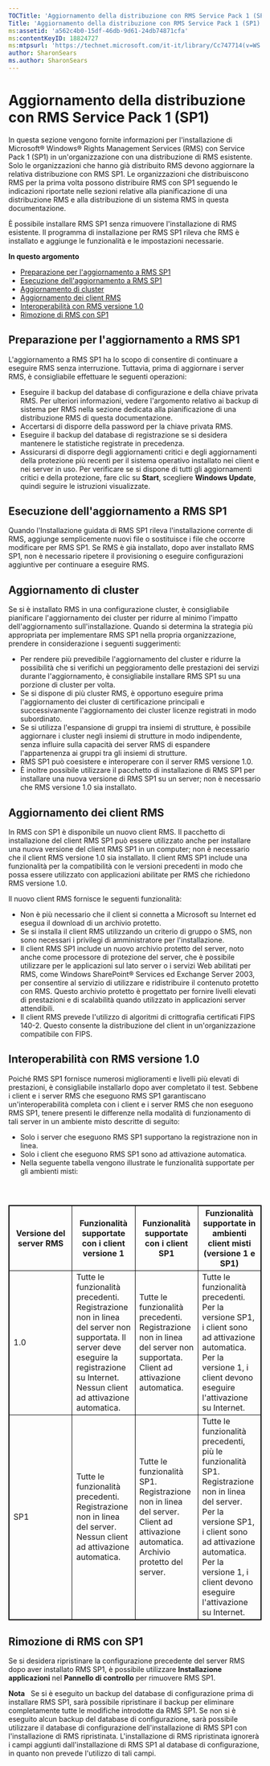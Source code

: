 ```yaml
---
TOCTitle: 'Aggiornamento della distribuzione con RMS Service Pack 1 (SP1)'
Title: 'Aggiornamento della distribuzione con RMS Service Pack 1 (SP1)'
ms:assetid: 'a562c4b0-15df-46db-9d61-24db74871cfa'
ms:contentKeyID: 18824727
ms:mtpsurl: 'https://technet.microsoft.com/it-it/library/Cc747714(v=WS.10)'
author: SharonSears
ms.author: SharonSears
---
```


Aggiornamento della distribuzione con RMS Service Pack 1 (SP1)
==============================================================

In questa sezione vengono fornite informazioni per l'installazione di Microsoft® Windows® Rights Management Services (RMS) con Service Pack 1 (SP1) in un'organizzazione con una distribuzione di RMS esistente. Solo le organizzazioni che hanno già distribuito RMS devono aggiornare la relativa distribuzione con RMS SP1. Le organizzazioni che distribuiscono RMS per la prima volta possono distribuire RMS con SP1 seguendo le indicazioni riportate nelle sezioni relative alla pianificazione di una distribuzione RMS e alla distribuzione di un sistema RMS in questa documentazione.

È possibile installare RMS SP1 senza rimuovere l'installazione di RMS esistente. Il programma di installazione per RMS SP1 rileva che RMS è installato e aggiunge le funzionalità e le impostazioni necessarie.

**In questo argomento**

-   [Preparazione per l'aggiornamento a RMS SP1](#bkmk_1)
-   [Esecuzione dell'aggiornamento a RMS SP1](#bkmk_2)
-   [Aggiornamento di cluster](#bkmk_3)
-   [Aggiornamento dei client RMS](#bkmk_4)
-   [Interoperabilità con RMS versione 1.0](#bkmk_5)
-   [Rimozione di RMS con SP1](#bkmk_6)

<span id="BKMK_1"></span>
Preparazione per l'aggiornamento a RMS SP1
------------------------------------------

L'aggiornamento a RMS SP1 ha lo scopo di consentire di continuare a eseguire RMS senza interruzione. Tuttavia, prima di aggiornare i server RMS, è consigliabile effettuare le seguenti operazioni:

-   Eseguire il backup del database di configurazione e della chiave privata RMS. Per ulteriori informazioni, vedere l'argomento relativo ai backup di sistema per RMS nella sezione dedicata alla pianificazione di una distribuzione RMS di questa documentazione.
-   Accertarsi di disporre della password per la chiave privata RMS.
-   Eseguire il backup del database di registrazione se si desidera mantenere le statistiche registrate in precedenza.
-   Assicurarsi di disporre degli aggiornamenti critici e degli aggiornamenti della protezione più recenti per il sistema operativo installato nei client e nei server in uso. Per verificare se si dispone di tutti gli aggiornamenti critici e della protezione, fare clic su **Start**, scegliere **Windows Update**, quindi seguire le istruzioni visualizzate.

<span id="BKMK_2"></span>
Esecuzione dell'aggiornamento a RMS SP1
---------------------------------------

Quando l'Installazione guidata di RMS SP1 rileva l'installazione corrente di RMS, aggiunge semplicemente nuovi file o sostituisce i file che occorre modificare per RMS SP1. Se RMS è già installato, dopo aver installato RMS SP1, non è necessario ripetere il provisioning o eseguire configurazioni aggiuntive per continuare a eseguire RMS.

<span id="BKMK_3"></span>
Aggiornamento di cluster
------------------------

Se si è installato RMS in una configurazione cluster, è consigliabile pianificare l'aggiornamento dei cluster per ridurre al minimo l'impatto dell'aggiornamento sull'installazione. Quando si determina la strategia più appropriata per implementare RMS SP1 nella propria organizzazione, prendere in considerazione i seguenti suggerimenti:

-   Per rendere più prevedibile l'aggiornamento del cluster e ridurre la possibilità che si verifichi un peggioramento delle prestazioni dei servizi durante l'aggiornamento, è consigliabile installare RMS SP1 su una porzione di cluster per volta.
-   Se si dispone di più cluster RMS, è opportuno eseguire prima l'aggiornamento dei cluster di certificazione principali e successivamente l'aggiornamento dei cluster licenze registrati in modo subordinato.
-   Se si utilizza l'espansione di gruppi tra insiemi di strutture, è possibile aggiornare i cluster negli insiemi di strutture in modo indipendente, senza influire sulla capacità dei server RMS di espandere l'appartenenza ai gruppi tra gli insiemi di strutture.
-   RMS SP1 può coesistere e interoperare con il server RMS versione 1.0.
-   È inoltre possibile utilizzare il pacchetto di installazione di RMS SP1 per installare una nuova versione di RMS SP1 su un server; non è necessario che RMS versione 1.0 sia installato.

<span id="BKMK_4"></span>
Aggiornamento dei client RMS
----------------------------

In RMS con SP1 è disponibile un nuovo client RMS. Il pacchetto di installazione del client RMS SP1 può essere utilizzato anche per installare una nuova versione del client RMS SP1 in un computer; non è necessario che il client RMS versione 1.0 sia installato. Il client RMS SP1 include una funzionalità per la compatibilità con le versioni precedenti in modo che possa essere utilizzato con applicazioni abilitate per RMS che richiedono RMS versione 1.0.

Il nuovo client RMS fornisce le seguenti funzionalità:

-   Non è più necessario che il client si connetta a Microsoft su Internet ed esegua il download di un archivio protetto.
-   Se si installa il client RMS utilizzando un criterio di gruppo o SMS, non sono necessari i privilegi di amministratore per l'installazione.
-   Il client RMS SP1 include un nuovo archivio protetto del server, noto anche come processore di protezione del server, che è possibile utilizzare per le applicazioni sul lato server o i servizi Web abilitati per RMS, come Windows SharePoint® Services ed Exchange Server 2003, per consentire al servizio di utilizzare e ridistribuire il contenuto protetto con RMS. Questo archivio protetto è progettato per fornire livelli elevati di prestazioni e di scalabilità quando utilizzato in applicazioni server attendibili.
-   Il client RMS prevede l'utilizzo di algoritmi di crittografia certificati FIPS 140-2. Questo consente la distribuzione del client in un'organizzazione compatibile con FIPS.

<span id="BKMK_5"></span>
Interoperabilità con RMS versione 1.0
-------------------------------------

Poiché RMS SP1 fornisce numerosi miglioramenti e livelli più elevati di prestazioni, è consigliabile installarlo dopo aver completato il test. Sebbene i client e i server RMS che eseguono RMS SP1 garantiscano un'interoperabilità completa con i client e i server RMS che non eseguono RMS SP1, tenere presenti le differenze nella modalità di funzionamento di tali server in un ambiente misto descritte di seguito:

-   Solo i server che eseguono RMS SP1 supportano la registrazione non in linea.
-   Solo i client che eseguono RMS SP1 sono ad attivazione automatica.
-   Nella seguente tabella vengono illustrate le funzionalità supportate per gli ambienti misti:

###  

 
<table style="border:1px solid black;">
<colgroup>
<col width="25%" />
<col width="25%" />
<col width="25%" />
<col width="25%" />
</colgroup>
<thead>
<tr class="header">
<th style="border:1px solid black;" >Versione del server RMS</th>
<th style="border:1px solid black;" >Funzionalità supportate con i client versione 1</th>
<th style="border:1px solid black;" >Funzionalità supportate con i client SP1</th>
<th style="border:1px solid black;" >Funzionalità supportate in ambienti client misti (versione 1 e SP1)</th>
</tr>
</thead>
<tbody>
<tr class="odd">
<td style="border:1px solid black;">1.0</td>
<td style="border:1px solid black;">Tutte le funzionalità precedenti.
Registrazione non in linea del server non supportata. Il server deve eseguire la registrazione su Internet.
Nessun client ad attivazione automatica.</td>
<td style="border:1px solid black;">Tutte le funzionalità precedenti.
Registrazione non in linea del server non supportata.
Client ad attivazione automatica.</td>
<td style="border:1px solid black;">Tutte le funzionalità precedenti.
Per la versione SP1, i client sono ad attivazione automatica.
Per la versione 1, i client devono eseguire l'attivazione su Internet.</td>
</tr>
<tr class="even">
<td style="border:1px solid black;">SP1</td>
<td style="border:1px solid black;">Tutte le funzionalità precedenti.
Registrazione non in linea del server.
Nessun client ad attivazione automatica.</td>
<td style="border:1px solid black;">Tutte le funzionalità SP1.
Registrazione non in linea del server.
Client ad attivazione automatica.
Archivio protetto del server.</td>
<td style="border:1px solid black;">Tutte le funzionalità precedenti, più le funzionalità SP1.
Registrazione non in linea del server.
Per la versione SP1, i client sono ad attivazione automatica.
Per la versione 1, i client devono eseguire l'attivazione su Internet.</td>
</tr>
</tbody>
</table>
 

<span id="BKMK_6"></span>
Rimozione di RMS con SP1
------------------------

Se si desidera ripristinare la configurazione precedente del server RMS dopo aver installato RMS SP1, è possibile utilizzare **Installazione applicazioni** nel **Pannello di controllo** per rimuovere RMS SP1.

**Nota**   Se si è eseguito un backup del database di configurazione prima di installare RMS SP1, sarà possibile ripristinare il backup per eliminare completamente tutte le modifiche introdotte da RMS SP1. Se non si è eseguito alcun backup del database di configurazione, sarà possibile utilizzare il database di configurazione dell'installazione di RMS SP1 con l'installazione di RMS ripristinata. L'installazione di RMS ripristinata ignorerà i campi aggiunti dall'installazione di RMS SP1 al database di configurazione, in quanto non prevede l'utilizzo di tali campi.
